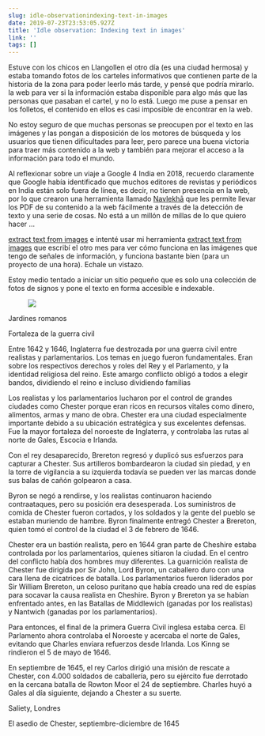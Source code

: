 ```yaml
---
slug: idle-observationindexing-text-in-images
date: 2019-07-23T23:53:05.927Z
title: 'Idle observation: Indexing text in images'
link: ''
tags: []
---
```


Estuve con los chicos en Llangollen el otro día (es una ciudad hermosa) y estaba tomando fotos de los carteles informativos que contienen parte de la historia de la zona para poder leerlo más tarde, y pensé que podría mirarlo. la web para ver si la información estaba disponible para algo más que las personas que pasaban el cartel, y no lo está. Luego me puse a pensar en los folletos, el contenido en ellos es casi imposible de encontrar en la web.

No estoy seguro de que muchas personas se preocupen por el texto en las imágenes y las pongan a disposición de los motores de búsqueda y los usuarios que tienen dificultades para leer, pero parece una buena victoria para traer más contenido a la web y también para mejorar el acceso a la información para todo el mundo.

Al reflexionar sobre un viaje a Google 4 India en 2018, recuerdo claramente que Google había identificado que muchos editores de revistas y periódicos en India están solo fuera de línea, es decir, no tienen presencia en la web, por lo que crearon una herramienta llamado [Navlekh&#x0101;](https://navlekha.withgoogle.com/intl/en/#!/overview) que les permite llevar los PDF de su contenido a la web fácilmente a través de la detección de texto y una serie de cosas. No está a un millón de millas de lo que quiero hacer ...

[extract text from images](/extracting-text-from-an-imageexperiments-with-shape-detection/) e intenté usar mi herramienta [extract text from images](/extracting-text-from-an-imageexperiments-with-shape-detection/) que escribí el otro mes para ver cómo funciona en las imágenes que tengo de señales de información, y funciona bastante bien (para un proyecto de una hora). Echale un vistazo.

Estoy medio tentado a iniciar un sitio pequeño que es solo una colección de fotos de signos y pone el texto en forma accesible e indexable.

<figure><img src="/images/2019-07-23-idle-observationindexing-text-in-images-0.jpeg"></figure>

Jardines romanos

Fortaleza de la guerra civil

Entre 1642 y 1646, Inglaterra fue destrozada por una guerra civil entre realistas y parlamentarios. Los temas en juego fueron fundamentales. Eran sobre los respectivos derechos y roles del Rey y el Parlamento, y la identidad religiosa del reino. Este amargo conflicto obligó a todos a elegir bandos, dividiendo el reino e incluso dividiendo familias

Los realistas y los parlamentarios lucharon por el control de grandes ciudades como Chester porque eran ricos en recursos vitales como dinero, alimentos, armas y mano de obra. Chester era una ciudad especialmente importante debido a su ubicación estratégica y sus excelentes defensas. Fue la mayor fortaleza del noroeste de Inglaterra, y controlaba las rutas al norte de Gales, Escocia e Irlanda.

Con el rey desaparecido, Brereton regresó y duplicó sus esfuerzos para capturar a Chester. Sus artilleros bombardearon la ciudad sin piedad, y en la torre de vigilancia a su izquierda todavía se pueden ver las marcas donde sus balas de cañón golpearon a casa.

Byron se negó a rendirse, y los realistas continuaron haciendo contraataques, pero su posición era desesperada. Los suministros de comida de Chester fueron cortados, y los soldados y la gente del pueblo se estaban muriendo de hambre. Byron finalmente entregó Chester a Brereton, quien tomó el control de la ciudad el 3 de febrero de 1646.

Chester era un bastión realista, pero en 1644 gran parte de Cheshire estaba controlada por los parlamentarios, quienes sitiaron la ciudad. En el centro del conflicto había dos hombres muy diferentes. La guarnición realista de Chester fue dirigida por Sir John, Lord Byron, un caballero duro con una cara llena de cicatrices de batalla. Los parlamentarios fueron liderados por Sir William Brereton, un celoso puritano que había creado una red de espías para socavar la causa realista en Cheshire. Byron y Brereton ya se habían enfrentado antes, en las Batallas de Middlewich (ganadas por los realistas) y Nantwich (ganadas por los parlamentarios).

Para entonces, el final de la primera Guerra Civil inglesa estaba cerca. El Parlamento ahora controlaba el Noroeste y acercaba el norte de Gales, evitando que Charles enviara refuerzos desde Irlanda. Los Kinng se rindieron el 5 de mayo de 1646.

En septiembre de 1645, el rey Carlos dirigió una misión de rescate a Chester, con 4.000 soldados de caballería, pero su ejército fue derrotado en la cercana batalla de Rowton Moor el 24 de septiembre. Charles huyó a Gales al día siguiente, dejando a Chester a su suerte.

Saliety, Londres

El asedio de Chester, septiembre-diciembre de 1645

